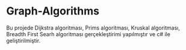 # Graph-Algorithms
Bu projede Dijkstra algoritması, Prims algoritması, Kruskal algoritması, Breadth First Searh algoritması gerçekleştirimi yapılmıştır ve c# ile geliştirilmiştir.
